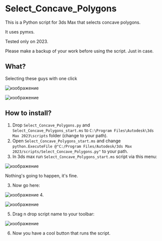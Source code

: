 # Select_Concave_Polygons
This is a Python script for 3ds Max that selects concave polygons. 

It uses pymxs. 

Tested only on 2023.

Please make a backup of your work before using the script. Just in case.

## What?
Selecting these guys with one click 

![изображение](https://github.com/user-attachments/assets/a4d63566-7903-480e-a348-0c253d669db8)

![изображение](https://github.com/user-attachments/assets/fa9e8eec-b4f2-4643-911c-e40b3fc9d10f)


## How to install?
1. Drop `Select_Concave_Polygons.py` and `Select_Concave_Polygons_start.ms` to `C:\Program Files\Autodesk\3ds Max 2023\scripts` folder (change to your path).
2. Open `Select_Concave_Polygons_start.ms` and change `python.ExecuteFile @"C:/Program Files/Autodesk/3ds Max 2023/scripts/Select_Concave_Polygons.py"` to your path.
3. In 3ds max run `Select_Concave_Polygons_start.ms` script via this menu:

![изображение](https://github.com/user-attachments/assets/0d412126-a716-4f57-83cf-2da1217e8969)

Nothing's going to happen, it's fine.

3. Now go here:

![изображение](https://github.com/user-attachments/assets/6aecc002-f53c-4e20-9518-93d2dadf94f7)
4.

![изображение](https://github.com/user-attachments/assets/30ffd391-b04b-42b2-ab0f-9b0d7f7862e2)

5. Drag n drop script name to your toolbar:

![изображение](https://github.com/user-attachments/assets/86ffe245-f0b4-41dd-8df0-39cb05a324bb)

6. Now you have a cool button that runs the script.

